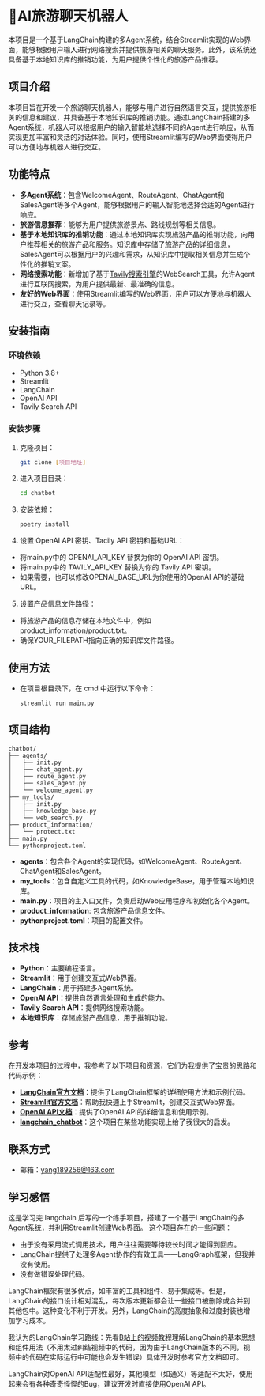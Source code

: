 # 🤖AI旅游聊天机器人

本项目是一个基于LangChain构建的多Agent系统，结合Streamlit实现的Web界面，能够根据用户输入进行网络搜索并提供旅游相关的聊天服务。此外，该系统还具备基于本地知识库的推销功能，为用户提供个性化的旅游产品推荐。

## 项目介绍

本项目旨在开发一个旅游聊天机器人，能够与用户进行自然语言交互，提供旅游相关的信息和建议，并具备基于本地知识库的推销功能。通过LangChain搭建的多Agent系统，机器人可以根据用户的输入智能地选择不同的Agent进行响应，从而实现更加丰富和灵活的对话体验。同时，使用Streamlit编写的Web界面使得用户可以方便地与机器人进行交互。

## 功能特点

- **多Agent系统**：包含WelcomeAgent、RouteAgent、ChatAgent和SalesAgent等多个Agent，能够根据用户的输入智能地选择合适的Agent进行响应。
- **旅游信息推荐**：能够为用户提供旅游景点、路线规划等相关信息。
- **基于本地知识库的推销功能**：通过本地知识库实现旅游产品的推销功能，向用户推荐相关的旅游产品和服务。知识库中存储了旅游产品的详细信息，SalesAgent可以根据用户的兴趣和需求，从知识库中提取相关信息并生成个性化的推销文案。
- **网络搜索功能**：新增加了基于[Tavily搜索引擎](https://tavily.com/)的WebSearch工具，允许Agent进行互联网搜索，为用户提供最新、最准确的信息。
- **友好的Web界面**：使用Streamlit编写的Web界面，用户可以方便地与机器人进行交互，查看聊天记录等。

## 安装指南

### 环境依赖

- Python 3.8+
- Streamlit
- LangChain
- OpenAI API
- Tavily Search API

### 安装步骤

1. 克隆项目：
   ```bash
   git clone [项目地址]
   ```
2. 进入项目目录：
   ```bash
   cd chatbot
   ```

3. 安装依赖：
   ```bash
   poetry install
   ```
   
4. 设置 OpenAI API 密钥、Tacily API 密钥和基础URL：
- 将main.py中的 OPENAI_API_KEY 替换为你的 OpenAI API 密钥。
- 将main.py中的 TAVILY_API_KEY 替换为你的 Tavily API 密钥。
- 如果需要，也可以修改OPENAI_BASE_URL为你使用的OpenAI API的基础URL。

5. 设置产品信息文件路径：
- 将旅游产品的信息存储在本地文件中，例如product_information/product.txt。
- 确保YOUR_FILEPATH指向正确的知识库文件路径。

## 使用方法
- 在项目根目录下，在 cmd 中运行以下命令：
   ```bash
   streamlit run main.py
   ```

## 项目结构
```commandline
chatbot/
├── agents/
│   ├── init.py
│   ├── chat_agent.py
│   ├── route_agent.py
│   ├── sales_agent.py
│   └── welcome_agent.py
├── my_tools/
│   ├── init.py
│   ├── knowledge_base.py
│   └── web_search.py
├── product_information/
│   └── protect.txt
├── main.py
└── pythonproject.toml
```
- **agents**：包含各个Agent的实现代码，如WelcomeAgent、RouteAgent、ChatAgent和SalesAgent。
- **my_tools**：包含自定义工具的代码，如KnowledgeBase，用于管理本地知识库。
- **main.py**：项目的主入口文件，负责启动Web应用程序和初始化各个Agent。
- **product_information**: 包含旅游产品信息文件。
- **pythonproject.toml**：项目的配置文件。

## 技术栈
- **Python**：主要编程语言。
- **Streamlit**：用于创建交互式Web界面。
- **LangChain**：用于搭建多Agent系统。
- **OpenAI API**：提供自然语言处理和生成的能力。
- **Tavily Search API**：提供网络搜索功能。
- **本地知识库**：存储旅游产品信息，用于推销功能。

## 参考
在开发本项目的过程中，我参考了以下项目和资源，它们为我提供了宝贵的思路和代码示例：
- **[LangChain官方文档](https://www.langchain.com.cn/docs/how_to/)**：提供了LangChain框架的详细使用方法和示例代码。
- **[Streamlit官方文档](https://docs.streamlit.io/get-started)**：帮助我快速上手Streamlit，创建交互式Web界面。
- **[OpenAI API文档](https://www.openaidoc.com.cn/docs/introduction)**：提供了OpenAI API的详细信息和使用示例。
- **[langchain_chatbot](https://github.com/jerry1900/langchain_chatbot)**：这个项目在某些功能实现上给了我很大的启发。

## 联系方式
- 邮箱：yang189256@163.com

## 学习感悟
这是学习完 langchain 后写的一个练手项目，搭建了一个基于LangChain的多Agent系统，并利用Streamlit创建Web界面。
这个项目存在的一些问题：
- 由于没有采用流式调用技术，用户往往需要等待较长时间才能得到回应。
- LangChain提供了处理多Agent协作的有效工具——LangGraph框架，但我并没有使用。
- 没有做错误处理代码。<br>

LangChain框架有很多优点，如丰富的工具和组件、易于集成等。但是，LangChain的接口设计相对混乱，每次版本更新都会让一些接口被删除或合并到其他包中。这种变化不利于开发。另外，LangChain的高度抽象和过度封装也增加学习成本。

我认为的LangChain学习路线：先看[B站上的视频教程](https://www.bilibili.com/video/BV1E94y187YX/?share_source=copy_web&vd_source=c14e27255774df8dc181dbb7ab0e9a78)理解LangChain的基本思想和组件用法（不用太过纠结视频中的代码，因为由于LangChain版本的不同，视频中的代码在实际运行中可能也会发生错误）具体开发时参考官方文档即可。

LangChain对OpenAI API适配性最好，其他模型（如通义）等适配不太好，使用起来会有各种奇奇怪怪的Bug，建议开发时直接使用OpenAI API。
